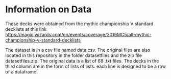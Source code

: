 # Information on Data
These decks were obtained from the mythic championship V standard decklists at this link
https://magic.wizards.com/en/events/coverage/2019MC5/all-mythic-championship-v-standard-decklists

The dataset is in a csv file named data.csv. The original files are also located in this repository in the folder datasetfiles and the zip file datasetfiles.zip. The original data is a list of 68 .txt files.
The decks in the third column are in the form of lists of lists. each line is designed to be a row of a dataframe.
